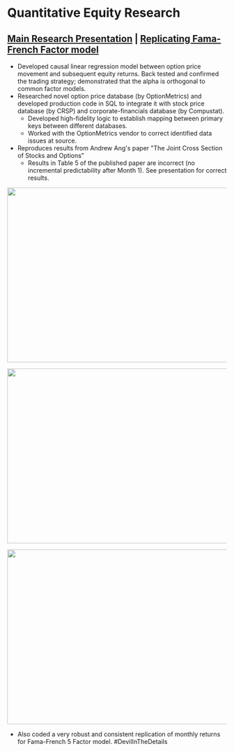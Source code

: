 # Quantitative Equity Research

## [Main Research Presentation](https://github.com/uditgt/quant_equity_research/blob/main/Udit%20Gupta_Summer%20Research%20(Sep%202015)_vOnline.pdf) | [Replicating Fama-French Factor model](https://github.com/uditgt/quant_equity_research/blob/main/Replicating%20Fama%20French%205%20factors.pdf)

* Developed causal linear regression model between option price movement and subsequent equity returns. Back tested and confirmed the trading strategy; demonstrated that the alpha is orthogonal to common factor models.
* Researched novel option price database (by OptionMetrics) and developed production code in SQL to integrate it with stock price database (by CRSP) and corporate-financials database (by Compustat). 
  * Developed high-fidelity logic to establish mapping between primary keys between different databases.
  * Worked with the OptionMetrics vendor to correct identified data issues at source. 
* Reproduces results from Andrew Ang's paper "The Joint Cross Section of Stocks and Options"
  * Results in Table 5 of the published paper are incorrect (no incremental predictability after Month 1). See presentation for correct results.

<p align="center"><img width="600" height="400" src='https://github.com/uditgt/quant_equity_research/blob/main/result1.png'></p>
<p align="center"><img width="600" height="400" src='https://github.com/uditgt/quant_equity_research/blob/main/result2.png'></p>
<p align="center"><img width="600" height="400" src='https://github.com/uditgt/quant_equity_research/blob/main/result3.png'></p>


* Also coded a very robust and consistent replication of monthly returns for Fama-French 5 Factor model. #DevilInTheDetails
